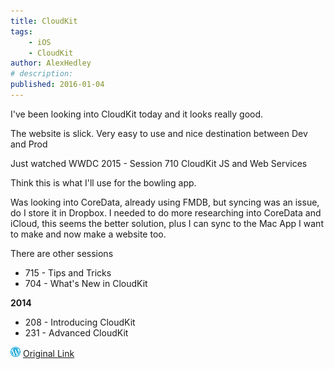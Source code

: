 ```yaml
---
title: CloudKit
tags:
    - iOS
    - CloudKit
author: AlexHedley
# description: 
published: 2016-01-04
---
```


I've been looking into CloudKit today and it looks really good.

The website is slick. Very easy to use and nice destination between Dev and Prod

Just watched WWDC 2015 - Session 710 CloudKit JS and Web Services

Think this is what I'll use for the bowling app.

Was looking into CoreData, already using FMDB, but syncing was an issue, do I store it in Dropbox. I needed to do more researching into CoreData and iCloud, this seems the better solution, plus I can sync to the Mac App I want to make and now make a website too.

There are other sessions

- 715 - Tips and Tricks
- 704 - What's New in CloudKit

**2014**

- 208 - Introducing CloudKit
- 231 - Advanced CloudKit

![Wordpress](../images/wordpress.png "Wordpress") [Original Link](https://alexhedley.wordpress.com/2016/01/04/cloudkit/)
